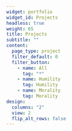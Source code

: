 ```yaml
---
widget: portfolio
widget_id: Projects
headless: true
weight: 65
title: Projects
subtitle: ""
content:
  page_type: project
  filter_default: 0
  filter_button:
    - name: All
      tag: "*"
    - name: Humility
      tag: Humility
    - name: Morality
      tag: Morality
design:
  columns: "2"
  view: 2
  flip_alt_rows: false
---
```

